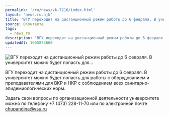 ```yaml
---
permalink: '/ru/news/vk-7216/index.html'
layout: 'news.ru.njk'
title: 'ВГУ переходит на дистанционный режим работы до 6 февраля. В университет можно будет попасть для…'
source: ВКонтакте
tags:
  - news_ru
description: 'ВГУ переходит на дистанционный режим работы до 6 февраля. В университет можно будет попасть для…'
updatedAt: 1605873660
---
```

![ВГУ переходит на дистанционный режим работы до 6 февраля. В университет можно будет попасть для…](https://sun9-35.userapi.com/impg/2R2neFXe4_bmKaUEv5YIi2wyjh6N18CNrRmaQA/YWJ-YACCpDY.jpg?size=1280x960&quality=96&proxy=1&sign=68c2bf88ccec024459ceaa7bf5f1c2aa&c_uniq_tag=CVbtR_jvlAiolbbulcc_og95gERHjVr6CRflK2xKOGQ&type=album)

ВГУ переходит на дистанционный режим работы до 6 февраля. В университет можно будет попасть для работы с оборудованием и преподавателями для ВКР и НКР с соблюдением всех санитарно-эпидемиологических норм.

Задать свои вопросы по организационной деятельности университета можно по телефону +7 (473) 228-11-70 или по электронной почте chupandina@vsu.ru

